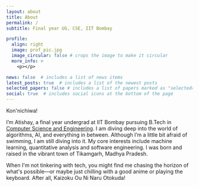 ```yaml
---
layout: about
title: About
permalink: /
subtitle: Final year UG, CSE, IIT Bombay

profile:
  align: right
  image: prof_pic.jpg
  image_circular: false # crops the image to make it circular
  more_info: >
    <p></p>

news: false  # includes a list of news items
latest_posts: true  # includes a list of the newest posts
selected_papers: false # includes a list of papers marked as "selected={true}"
social: true  # includes social icons at the bottom of the page
---
```


Kon'nichiwa!

I’m Atishay, a final year undergrad at IIT Bombay pursuing B.Tech in [Computer Science and Engineering](https://www.cse.iitb.ac.in). I am diving deep into the world of algorithms, AI, and everything in between. Although I’m a little bit afraid of swimming, I am still diving into it. My core interests include machine learning, quantitative analysis and software engineering. I was born and raised in the vibrant town of Tikamgarh, Madhya Pradesh.

When I'm not tinkering with tech, you might find me chasing the horizon of what's possible—or maybe just chilling with a good anime or playing the keyboard. After all, Kaizoku Ou Ni Naru Otokuda!





